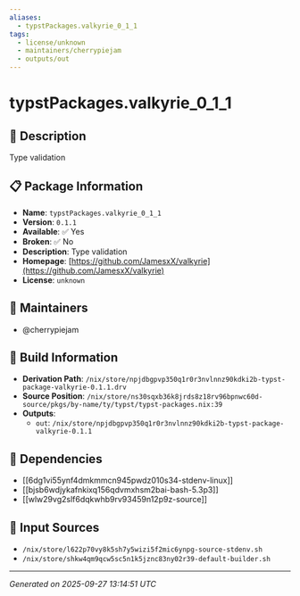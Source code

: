 ```yaml
---
aliases:
  - typstPackages.valkyrie_0_1_1
tags:
  - license/unknown
  - maintainers/cherrypiejam
  - outputs/out
---
```


# typstPackages.valkyrie_0_1_1

## 📝 Description

Type validation

## 📋 Package Information

- **Name**: `typstPackages.valkyrie_0_1_1`
- **Version**: `0.1.1`
- **Available**: ✅ Yes
- **Broken**: ✅ No
- **Description**: Type validation
- **Homepage**: [https://github.com/JamesxX/valkyrie](https://github.com/JamesxX/valkyrie)
- **License**: `unknown`
## 👥 Maintainers

- @cherrypiejam


## 🔧 Build Information

- **Derivation Path**: `/nix/store/npjdbgpvp350q1r0r3nvlnnz90kdki2b-typst-package-valkyrie-0.1.1.drv`
- **Source Position**: `/nix/store/ns30sqxb36k8jrds8z18rv96bpnwc60d-source/pkgs/by-name/ty/typst/typst-packages.nix:39`
- **Outputs**:
  - `out`:  `/nix/store/npjdbgpvp350q1r0r3nvlnnz90kdki2b-typst-package-valkyrie-0.1.1`

## 🔗 Dependencies

- [[6dg1vi55ynf4dmkmmcn945pwdz010s34-stdenv-linux]]
- [[bjsb6wdjykafnkixq156qdvmxhsm2bai-bash-5.3p3]]
- [[wlw29vg2slf6dqkwhb9rv93459n12p9z-source]]

## 📁 Input Sources

- `/nix/store/l622p70vy8k5sh7y5wizi5f2mic6ynpg-source-stdenv.sh`
- `/nix/store/shkw4qm9qcw5sc5n1k5jznc83ny02r39-default-builder.sh`

---
*Generated on 2025-09-27 13:14:51 UTC*
